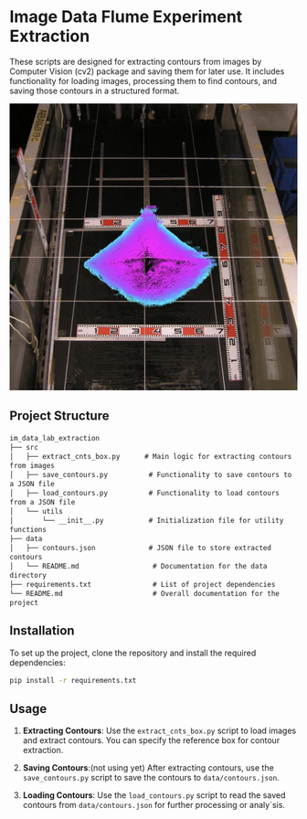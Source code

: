 # Image Data Flume Experiment Extraction

These scripts are designed for extracting contours from images by Computer Vision (cv2) package and saving them for later use. It includes functionality for loading images, processing them to find contours, and saving those contours in a structured format.

![Contour edge evolution, for example in src/load_contours.py](image1.png)

## Project Structure

```
im_data_lab_extraction
├── src
│   ├── extract_cnts_box.py      # Main logic for extracting contours from images
│   ├── save_contours.py          # Functionality to save contours to a JSON file
│   ├── load_contours.py          # Functionality to load contours from a JSON file
│   └── utils
│       └── __init__.py           # Initialization file for utility functions
├── data
│   ├── contours.json             # JSON file to store extracted contours
│   └── README.md                  # Documentation for the data directory
├── requirements.txt               # List of project dependencies
└── README.md                      # Overall documentation for the project
```

## Installation

To set up the project, clone the repository and install the required dependencies:

```bash
pip install -r requirements.txt
```

## Usage

1. **Extracting Contours**: Use the `extract_cnts_box.py` script to load images and extract contours. You can specify the reference box for contour extraction.

2. **Saving Contours**:(not using yet) After extracting contours, use the `save_contours.py` script to save the contours to `data/contours.json`.

3. **Loading Contours**: Use the `load_contours.py` script to read the saved contours from `data/contours.json` for further processing or analy`sis.